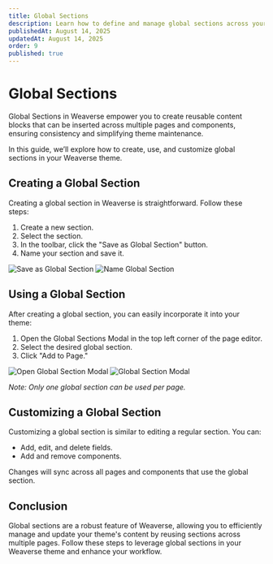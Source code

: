 ```yaml
---
title: Global Sections
description: Learn how to define and manage global sections across your Weaverse Hydrogen storefront, enabling reusable content blocks and simplified updates.
publishedAt: August 14, 2025
updatedAt: August 14, 2025
order: 9
published: true
---
```


# Global Sections

Global Sections in Weaverse empower you to create reusable content blocks that can be inserted across multiple pages and components, ensuring consistency and simplifying theme maintenance.

In this guide, we’ll explore how to create, use, and customize global sections in your Weaverse theme.

## Creating a Global Section

Creating a global section in Weaverse is straightforward. Follow these steps:

1. Create a new section.
2. Select the section.
3. In the toolbar, click the "Save as Global Section" button.
4. Name your section and save it.

![Save as Global Section](https://cdn.shopify.com/s/files/1/0838/0052/3057/files/save_as_global_section.png?v=1717750409)
![Name Global Section](https://cdn.shopify.com/s/files/1/0838/0052/3057/files/name_global_section.png?v=1717750427)

## Using a Global Section

After creating a global section, you can easily incorporate it into your theme:

1. Open the Global Sections Modal in the top left corner of the page editor.
2. Select the desired global section.
3. Click "Add to Page."

![Open Global Section Modal](https://cdn.shopify.com/s/files/1/0838/0052/3057/files/open_global_section.png?v=1717750442)
![Global Section Modal](https://cdn.shopify.com/s/files/1/0838/0052/3057/files/global_section_list.png?v=1717750452)

_Note: Only one global section can be used per page._

## Customizing a Global Section

Customizing a global section is similar to editing a regular section. You can:

- Add, edit, and delete fields.
- Add and remove components.

Changes will sync across all pages and components that use the global section.

## Conclusion

Global sections are a robust feature of Weaverse, allowing you to efficiently manage and update your theme's content by reusing sections across multiple pages. Follow these steps to leverage global sections in your Weaverse theme and enhance your workflow.
